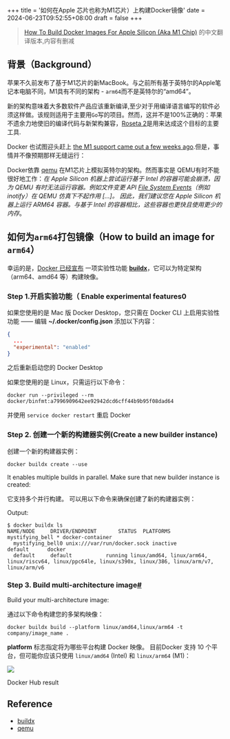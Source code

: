 +++
title = '如何在Apple 芯片也称为M1芯片）上构建Docker镜像'
date = 2024-06-23T09:52:55+08:00
draft = false
+++

> [How To Build Docker Images For Apple Silicon (Aka M1 Chip)](https://jitsu.com/blog/multi-platform-docker-builds) 的中文翻译版本,内容有删减

背景（Background）
--------------------------

苹果不久前发布了基于M1芯片的新MacBook。与之前所有基于英特尔的Apple笔记本电脑不同，M1具有不同的架构 - `arm64`而不是英特尔的“amd64”。


新的架构意味着大多数软件产品应该重新编译,至少对于用编译语言编写的软件必须这样做。该规则适用于主要用`Go`写的项目。然而，这并不是100%正确的：苹果不遗余力地使旧的编译代码与新架构兼容，[Roseta 2](https://en.wikipedia.org/wiki/Rosetta_(software))是用来达成这个目标的主要工具.

Docker 也试图迎头赶上 [the M1 support came out a few weeks ago](https://docs.docker.com/docker-for-mac/apple-silicon/).但是，事情并不像预期那样无缝运行：

Docker依靠 [qemu](https://www.qemu.org/) 在M1芯片上模拟英特尔的架构。然而事实是 QEMU有时不能很好地工作：_在 Apple Silicon 机器上尝试运行基于 Intel 的容器可能会崩溃，因为 QEMU 有时无法运行容器。例如文件变更 API [File System Events](https://developer.apple.com/documentation/coreservices/file_system_events)（例如 inotify）在 QEMU 仿真下不起作用 [...]。  因此，我们建议您在 Apple Silicon 机器上运行 ARM64 容器。与基于 Intel 的容器相比，这些容器也更快且使用更少的内存_。


如何为`arm64`打包镜像（How to build an image for `arm64`）
---------------------------------------------

幸运的是，[Docker 已经宣布](https://www.docker.com/blog/multi-platform-docker-builds/) 一项实验性功能 **[buildx](https://github.com/docker/buildx)**，它可以为特定架构（arm64、amd64 等）构建映像。

### Step 1.开启实验功能（ Enable experimental features0

如果您使用的是 Mac 版 Docker Desktop，您只需在 Docker CLI 上启用实验性功能 —— 编辑 **~/.docker/config.json** 添加以下内容：
```json
{
  ...
  "experimental": "enabled"
}

```

之后重新启动您的 Docker Desktop

如果您使用的是 Linux，只需运行以下命令：

```shell
docker run --privileged --rm docker/binfmt:a7996909642ee92942dcd6cff44b9b95f08dad64
```

并使用 `service docker restart` 重启 Docker

### Step 2. 创建一个新的构建器实例(Create a new builder instance)

创建一个新的构建器实例：

```shell
docker buildx create --use
```

It enables multiple builds in parallel. Make sure that new builder instance is created:

它支持多个并行构建。 可以用以下命令来确保创建了新的构建器实例：


Output:

```
$ docker buildx ls
NAME/NODE     DRIVER/ENDPOINT       STATUS  PLATFORMS
mystifying_bell * docker-container
  mystifying_bell0 unix:///var/run/docker.sock inactive
default      docker
  default     default           running linux/amd64, linux/arm64, linux/riscv64, linux/ppc64le, linux/s390x, linux/386, linux/arm/v7, linux/arm/v6
```

### Step 3. Build multi-architecture image[#](#step-3-build-multiarchitecture-image)

Build your multi-architecture image:

通过以下命令构建您的多架构映像：

```shell
docker buildx build --platform linux/amd64,linux/arm64 -t company/image_name .
```
**platform** 标志指定将为哪些平台构建 Docker 映像。 目前Docker 支持 10 个平台，但可能你应该只使用 `linux/amd64` (Intel) 和 `linux/arm64` (M1)：

![](https://jitsu.com/img/blog/multi-platform-docker-builds/docker-hub-result.png)

Docker Hub result

Reference
--------------------------
- [buildx](https://github.com/docker/buildx)
- [qemu](https://www.qemu.org/)